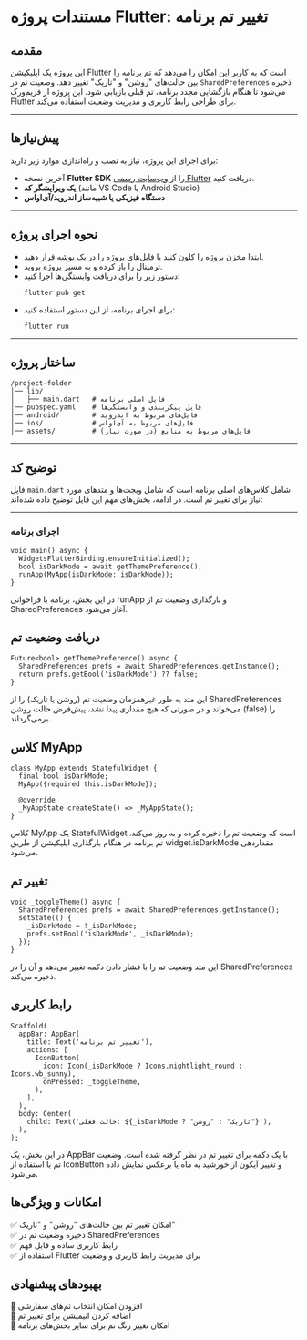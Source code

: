 # مستندات پروژه Flutter: تغییر تم برنامه

## مقدمه  
این پروژه یک اپلیکیشن Flutter است که به کاربر این امکان را می‌دهد که تم برنامه را بین حالت‌های "روشن" و "تاریک" تغییر دهد. وضعیت تم در `SharedPreferences` ذخیره می‌شود تا هنگام بازگشایی مجدد برنامه، تم قبلی بازیابی شود. این پروژه از فریم‌ورک Flutter برای طراحی رابط کاربری و مدیریت وضعیت استفاده می‌کند.

---

## پیش‌نیازها  
برای اجرای این پروژه، نیاز به نصب و راه‌اندازی موارد زیر دارید:  

- آخرین نسخه **Flutter SDK** را از [وب‌سایت رسمی Flutter](https://flutter.dev) دریافت کنید.
- **یک ویرایشگر کد** (مانند VS Code یا Android Studio)
- **دستگاه فیزیکی یا شبیه‌ساز اندروید/آی‌او‌اس**  

---

## نحوه اجرای پروژه  
* ابتدا مخزن پروژه را کلون کنید یا فایل‌های پروژه را در یک پوشه قرار دهید.
* ترمینال را باز کرده و به مسیر پروژه بروید.
* دستور زیر را برای دریافت وابستگی‌ها اجرا کنید:  
    ```
   flutter pub get  
    ```
* برای اجرای برنامه، از این دستور استفاده کنید:
    ```
   flutter run
    ```

---

## ساختار پروژه

    /project-folder
    │── lib/
    │   ├── main.dart   # فایل اصلی برنامه
    │── pubspec.yaml    # فایل پیکربندی و وابستگی‌ها
    │── android/        # فایل‌های مربوط به اندروید
    │── ios/            # فایل‌های مربوط به آی‌او‌اس
    │── assets/         # فایل‌های مربوط به منابع (در صورت نیاز)

---

## توضیح کد

فایل `main.dart` شامل کلاس‌های اصلی برنامه است که شامل ویجت‌ها و متدهای مورد نیاز برای تغییر تم است. در ادامه، بخش‌های مهم این فایل توضیح داده شده‌اند:

---

### اجرای برنامه

    void main() async {
      WidgetsFlutterBinding.ensureInitialized();
      bool isDarkMode = await getThemePreference();
      runApp(MyApp(isDarkMode: isDarkMode));
    }

در این بخش، برنامه با فراخوانی runApp و بارگذاری وضعیت تم از SharedPreferences آغاز می‌شود.

## دریافت وضعیت تم

    Future<bool> getThemePreference() async {
      SharedPreferences prefs = await SharedPreferences.getInstance();
      return prefs.getBool('isDarkMode') ?? false;
    }
این متد به طور غیرهمزمان وضعیت تم (روشن یا تاریک) را از SharedPreferences می‌خواند و در صورتی که هیچ مقداری پیدا نشد، پیش‌فرض حالت روشن (false) را برمی‌گرداند.

## کلاس MyApp

    class MyApp extends StatefulWidget {
      final bool isDarkMode;
      MyApp({required this.isDarkMode});
    
      @override
      _MyAppState createState() => _MyAppState();
    }
کلاس MyApp یک StatefulWidget است که وضعیت تم را ذخیره کرده و به روز می‌کند. تم برنامه در هنگام بارگذاری اپلیکیشن از طریق widget.isDarkMode مقداردهی می‌شود.

## تغییر تم
    void _toggleTheme() async {
      SharedPreferences prefs = await SharedPreferences.getInstance();
      setState(() {
        _isDarkMode = !_isDarkMode;
        prefs.setBool('isDarkMode', _isDarkMode);
      });
    }
این متد وضعیت تم را با فشار دادن دکمه تغییر می‌دهد و آن را در SharedPreferences ذخیره می‌کند.

## رابط کاربری
    Scaffold(
      appBar: AppBar(
        title: Text('تغییر تم برنامه'),
        actions: [
          IconButton(
            icon: Icon(_isDarkMode ? Icons.nightlight_round : Icons.wb_sunny),
            onPressed: _toggleTheme,
          ),
        ],
      ),
      body: Center(
        child: Text('حالت فعلی: ${_isDarkMode ? "تاریک" : "روشن"}'),
      ),
    );
در این بخش، یک AppBar با یک دکمه برای تغییر تم در نظر گرفته شده است. وضعیت تم با استفاده از IconButton و تغییر آیکون از خورشید به ماه یا برعکس نمایش داده می‌شود.

## امکانات و ویژگی‌ها
✅ امکان تغییر تم بین حالت‌های "روشن" و "تاریک"  
✅ ذخیره وضعیت تم در SharedPreferences  
✅ رابط کاربری ساده و قابل فهم  
✅ استفاده از Flutter برای مدیریت رابط کاربری و وضعیت  

## بهبودهای پیشنهادی
🔷 افزودن امکان انتخاب تم‌های سفارشی  
🔷 اضافه کردن انیمیشن برای تغییر تم  
🔷 امکان تغییر رنگ تم برای سایر بخش‌های برنامه  
